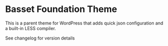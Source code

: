 # Basset Foundation Theme
This is a parent theme for WordPress that adds quick json configuration and a built-in LESS compiler.

See changelog for version details
